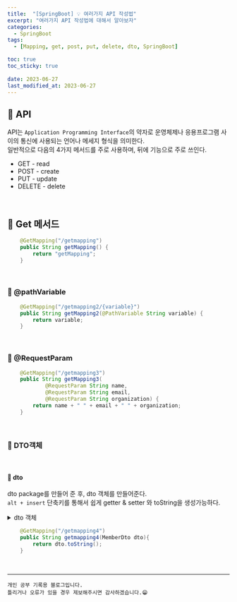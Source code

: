 ```yaml
---
title:  "[SpringBoot] 💡 여러가지 API 작성법"
excerpt: "여러가지 API 작성법에 대해서 알아보자"
categories:
  - SpringBoot
tags:
  - [Mapping, get, post, put, delete, dto, SpringBoot]

toc: true
toc_sticky: true
 
date: 2023-06-27
last_modified_at: 2023-06-27
---
```


## 📘 API

API는 `Application Programming Interface`의 약자로 운영체제나 응용프로그램 사이의 통신에 사용되는 언어나 메세지 형식을 의미한다.  
일반적으로 다음의 4가지 메서드를 주로 사용하며, 뒤에 기능으로 주로 쓰인다.  
 - GET  - read
 - POST - create
 - PUT  - update
 - DELETE - delete

<br>

## 📘 Get 메서드  

```java
    @GetMapping("/getmapping")
    public String getMapping() {
        return "getMapping";
    }
```

<br>

### 🍓 @pathVariable  

```java
    @GetMapping("/getmapping2/{variable}")
    public String getMapping2(@PathVariable String variable) {
        return variable;
    }
```

<br>

### 🍓 @RequestParam  

```java
    @GetMapping("/getmapping3")
    public String getMapping3(
            @RequestParam String name,
            @RequestParam String email,
            @RequestParam String organization) {
        return name + " " + email + " " + organization;
    }
```

<br>

### 🍓 DTO객체  

<br>

#### 📌 dto  

dto package를 만들어 준 후, dto 객체를 만들어준다.  
`alt + insert` 단축키를 통해서 쉽게 getter & setter 와 toString을 생성가능하다.

<details>
<summary>dto 객체</summary>
<div markdown="1">

```java
package com.example.test.dto;

public class MemberDto {
    private String name;
    private String email;
    private String organization;

    public void setName(String name) {
        this.name = name;
    }

    public void setEmail(String email) {
        this.email = email;
    }

    public String getOrganization() {
        return organization;
    }

    public void setOrganization(String organization) {
        this.organization = organization;
    }

    public String getEmail() {
        return email;
    }

    public String getName() {
        return name;
    }

    @Override
    public String toString() {
        return "MemberDto{" +
                "name='" + name + '\'' +
                ", email='" + email + '\'' +
                ", organization='" + organization + '\'' +
                '}';
    }
}
```

</div>
</details>

```java
    @GetMapping("/getmapping4")
    public String getmapping4(MemberDto dto){
        return dto.toString();
    }
```

<br>

***
    개인 공부 기록용 블로그입니다.
    틀리거나 오류가 있을 경우 제보해주시면 감사하겠습니다.😁